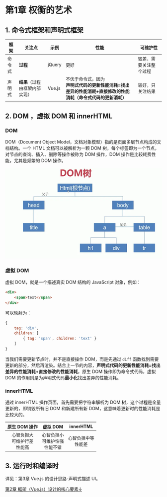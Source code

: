 # 第1章 权衡的艺术

## 1. 命令式框架和声明式框架

| 框架  | 关注点               | 示例     | 性能                                                              | 可维护性        |
| --- | ----------------- | ------ | --------------------------------------------------------------- | ----------- |
| 命令式 | **过程**            | jQuery | 更好                                                              | 较差，需要关注整个过程 |
| 声明式 | **结果**（过程由框架内部实现） | Vue.js | 不优于命令式，因为<br />**声明式代码的更新性能消耗=找出差异的性能消耗+直接修改的性能消耗（命令式代码的更新消耗）** | 较好，只关注结果    |

## 2. DOM ，虚拟 DOM 和 innerHTML

### DOM

DOM（Document Object Model，文档对象模型）指的是页面多层节点构成的文档结构。一个 HTML 文档可以被解析为一颗 DOM 树，每个标签即为一个节点，对节点的查询、插入、删除等操作被称为 DOM 操作，DOM 操作是比较耗费性能，尤其是频繁的 DOM 操作。

![](./images/dom.webp)

### 虚拟 DOM

虚拟 DOM，就是一个描述真实 DOM 结构的 JavaScript 对象，例如：

```html
<div>
    <span>text</span>
</div>
```

可以映射为：

```js
{
    tag: 'div',
    children: [
        { tag: 'span', children: 'text' }
    ]
}
```

当我们需要更新节点时，并不是直接操作 DOM，而是先通过 `diff` 函数找到需要更新的部分，然后再渲染。结合上一节的内容，**声明式代码的更新性能消耗=找出差异的性能消耗+直接修改的性能消耗**，原生 DOM 操作即为命令式代码，虚拟 DOM 的作用则是为声明式代码**最小化**找出差异的性能消耗。

### innerHTML

通过 innerHTML 操作页面，首先需要把字符串解析为 DOM 树，这个过程是全量更新的，即销毁所有旧 DOM 和新建所有新 DOM，这意味着更新时的性能消耗是比较大的。

| 原生 DOM 操作                 | 虚拟 DOM                     | innerHTML       |
|:-------------------------:|:--------------------------:|:---------------:|
| 心智负担大<br />可维护行差<br />性能高 | 心智负担小<br />可维护性强<br />性能不错 | 心智负担中等<br />性能差 |

## 3. 运行时和编译时

详见：第3章 Vue.js 的设计思路-声明式描述 UI。

[第2章 框架（Vue.js）设计的核心要素↓](https://github.com/JungleHico/vue-design-note/blob/master/docs/第2章%20框架（Vue.js）设计的核心要素.md)